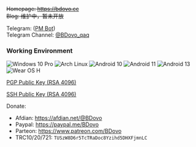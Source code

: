 ~~Homepage: https://bdovo.cc  
Blog: 维护中，暂未开放~~

Telegram: ([PM Bot](https://t.me/BDovo_bot))  
Telegram Channel: [@BDovo_qaq](https://t.me/s/BDovo_qaq)

### Working Environment
![Windows 10 Pro](https://img.shields.io/badge/Windows%2011%20Pro-00adef?style=flat-square&logo=windows&logoColor=ffffff)
![Arch Linux](https://img.shields.io/badge/Arch%20Linux-1793D1?logo=arch-linux&logoColor=fff&style=flat-square)
![Android 10](https://img.shields.io/badge/Android%2010-3ddc84?style=flat-square&logo=android&logoColor=ffffff)
![Android 11](https://img.shields.io/badge/Android%2011-3ddc84?style=flat-square&logo=android&logoColor=ffffff)
![Android 13](https://img.shields.io/badge/Android%2013-3ddc84?style=flat-square&logo=android&logoColor=ffffff)
![Wear OS H](https://img.shields.io/badge/Wear%20OS%20H-4285f4?style=flat-square&logo=wear%20os&logoColor=ffffff)


[PGP Public Key (RSA 4096)](https://github.com/liuran001.gpg)

[SSH Public Key (RSA 4096)](https://github.com/liuran001.keys)


Donate:
- Afdian: https://afdian.net/@BDovo
- Paypal: https://paypal.me/BDovo
- Parteon: https://www.patreon.com/BDovo
- TRC10/20/721: `TUSzW8D6r5TcTRaDoc8Yzihd5DHXFjmnLC`
